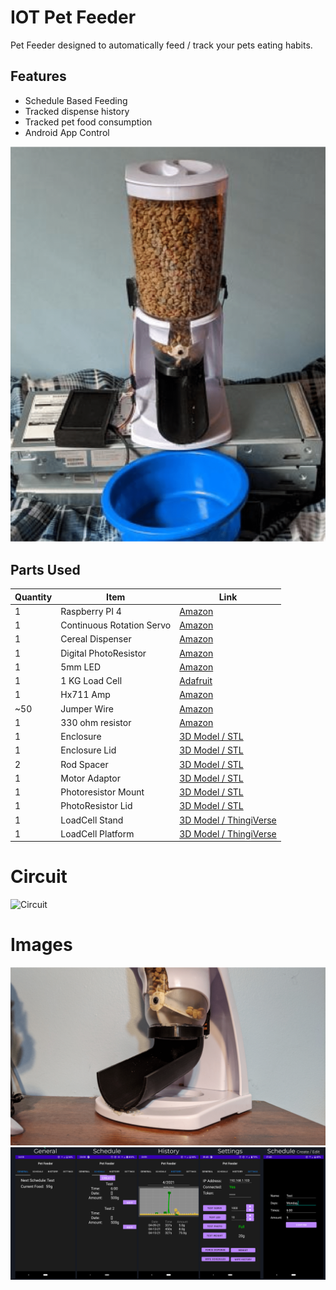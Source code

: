 # IOT Pet Feeder

Pet Feeder designed to automatically feed / track your pets eating habits.

## Features

- Schedule Based Feeding
- Tracked dispense history
- Tracked pet food consumption
- Android App Control

<img src="https://raw.githubusercontent.com/Wurmatron/IOT-PedFeeder/master/images/finished_feeder.png">

## Parts Used

|     Quantity     |         Item               |                                         Link                                               |
|------------------|----------------------------|--------------------------------------------------------------------------------------------|
| 1                | Raspberry PI 4             | [Amazon](https://www.amazon.com/dp/B07TD42S27/)                                            |
| 1                | Continuous Rotation Servo  | [Amazon](https://www.amazon.com/gp/product/B01MSAIL3D/)                                    |
| 1                | Cereal Dispenser           | [Amazon](https://www.amazon.com/gp/product/B07HKPBM9Y/)                                    |
| 1                | Digital PhotoResistor      | [Amazon](https://www.amazon.com/WINGONEER%C2%AE-Digital-Intensity-Resistor-Photoresistor/dp/B07B96DQTX/) |
| 1                | 5mm LED                    | [Amazon](https://www.amazon.com/MCIGICM-Circuit-Assorted-Science-Experiment/dp/B07PG84V17/)|
| 1                | 1 KG Load Cell             | [Adafruit](https://www.adafruit.com/product/4540)                                          |
| 1                | Hx711 Amp                  | [Amazon](https://www.amazon.com/Amplifier-Breakout-Converter-Raspberry-Microcontroller/dp/B07MTYT95R/) |
| ~50              | Jumper Wire                | [Amazon](https://www.amazon.com/EDGELEC-Breadboard-Optional-Assorted-Multicolored/dp/B07GD2BWPY/) |
| 1                | 330 ohm resistor           | [Amazon](https://www.amazon.com/Projects-100EP512330R-330-Resistors-Pack/dp/B0185FID32/)   |
| 1                | Enclosure                  | [3D Model / STL](https://github.com/Wurmatron/IOT-PedFeeder/blob/master/models/enclosure.stl)     |
| 1                | Enclosure Lid              | [3D Model / STL](https://github.com/Wurmatron/IOT-PedFeeder/blob/master/models/enclosure_lid.stl) |
| 2                | Rod Spacer                 | [3D Model / STL](https://github.com/Wurmatron/IOT-PedFeeder/blob/master/models/rod-spacer.stl)    |
| 1                | Motor Adaptor              | [3D Model / STL](https://github.com/Wurmatron/IOT-PedFeeder/blob/master/models/motor_adaptor.stl) |
| 1                | Photoresistor Mount        | [3D Model / STL](https://github.com/Wurmatron/IOT-PedFeeder/blob/master/models/photo_holder.stl)  |
| 1                | PhotoResistor Lid          | [3D Model / STL](https://github.com/Wurmatron/IOT-PedFeeder/blob/master/models/photo_plate.stl)   |
| 1                | LoadCell Stand             | [3D Model / ThingiVerse](https://www.thingiverse.com/thing:3129439)                               |
| 1                | LoadCell Platform          | [3D Model / ThingiVerse](https://www.thingiverse.com/thing:3129439)                               |

# Circuit

![Circuit](https://i.imgur.com/UmQ7uOA.png)

# Images
<img src="https://raw.githubusercontent.com/Wurmatron/IOT-PedFeeder/master/images/shoot.png">
<img src="https://raw.githubusercontent.com/Wurmatron/IOT-PedFeeder/master/images/app.png">
